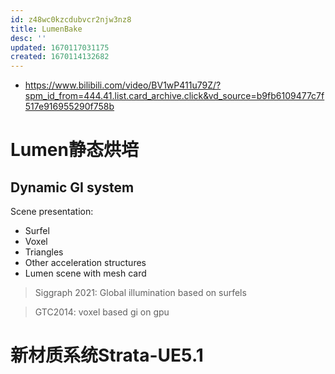 ```yaml
---
id: z48wc0kzcdubvcr2njw3nz8
title: LumenBake
desc: ''
updated: 1670117031175
created: 1670114132682
---
```


* https://www.bilibili.com/video/BV1wP411u79Z/?spm_id_from=444.41.list.card_archive.click&vd_source=b9fb6109477c7f517e916955290f758b

# Lumen静态烘培

## Dynamic GI system 

Scene presentation:
* Surfel
* Voxel 
* Triangles
* Other acceleration structures
* Lumen scene with mesh card 

> Siggraph 2021: Global illumination based on surfels

> GTC2014: voxel based gi on gpu

# 新材质系统Strata-UE5.1

